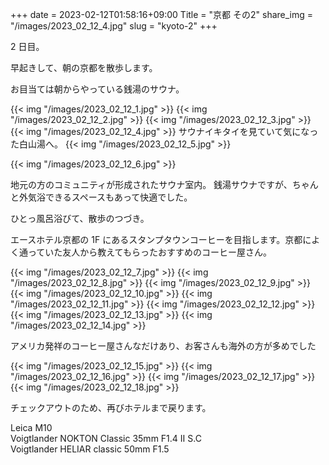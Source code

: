 +++
date  = 2023-02-12T01:58:16+09:00
Title = "京都 その2"
share_img = "/images/2023_02_12_4.jpg"
slug = "kyoto-2"
+++

2 日目。

早起きして、朝の京都を散歩します。

お目当ては朝からやっている銭湯のサウナ。

{{< img "/images/2023_02_12_1.jpg" >}}
{{< img "/images/2023_02_12_2.jpg" >}}
{{< img "/images/2023_02_12_3.jpg" >}}
{{< img "/images/2023_02_12_4.jpg" >}}
サウナイキタイを見ていて気になった白山湯へ。
{{< img "/images/2023_02_12_5.jpg" >}}

{{< img "/images/2023_02_12_6.jpg" >}}

地元の方のコミュニティが形成されたサウナ室内。
銭湯サウナですが、ちゃんと外気浴できるスペースもあって快適でした。

ひとっ風呂浴びて、散歩のつづき。

エースホテル京都の 1F にあるスタンプタウンコーヒーを目指します。京都によく通っていた友人から教えてもらったおすすめのコーヒー屋さん。

{{< img "/images/2023_02_12_7.jpg" >}}
{{< img "/images/2023_02_12_8.jpg" >}}
{{< img "/images/2023_02_12_9.jpg" >}}
{{< img "/images/2023_02_12_10.jpg" >}}
{{< img "/images/2023_02_12_11.jpg" >}}
{{< img "/images/2023_02_12_12.jpg" >}}
{{< img "/images/2023_02_12_13.jpg" >}}
{{< img "/images/2023_02_12_14.jpg" >}}

<p class="caption">アメリカ発祥のコーヒー屋さんなだけあり、お客さんも海外の方が多めでした</p>
{{< img "/images/2023_02_12_15.jpg" >}}
{{< img "/images/2023_02_12_16.jpg" >}}
{{< img "/images/2023_02_12_17.jpg" >}}
{{< img "/images/2023_02_12_18.jpg" >}}

チェックアウトのため、再びホテルまで戻ります。

Leica M10<br>
Voigtlander NOKTON Classic 35mm F1.4 Ⅱ S.C<br>
Voigtlander HELIAR classic 50mm F1.5
